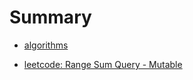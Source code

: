 # Summary

* [algorithms](algorithms/README.md)
 - [leetcode: Range Sum Query - Mutable](algorithms/rangeSumQueryMutable.md)